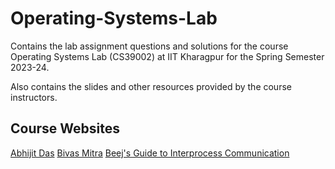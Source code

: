 # Operating-Systems-Lab

Contains the lab assignment questions and solutions for the course Operating Systems Lab (CS39002) at IIT Kharagpur for the Spring Semester 2023-24.

Also contains the slides and other resources provided by the course instructors.

## Course Websites

[Abhijit Das](https://cse.iitkgp.ac.in/~abhij/course/theory/OS/Spring24/)
[Bivas Mitra](https://cse.iitkgp.ac.in/~bivasm/OS2024.html)
[Beej's Guide to Interprocess Communication](https://beej.us/guide/bgipc/)
